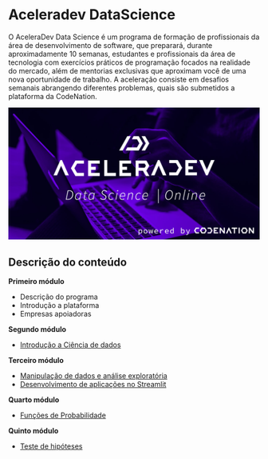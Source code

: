 # Aceleradev DataScience

O AceleraDev Data Science é um programa de formação de profissionais da área de desenvolvimento de software, que preparará, durante aproximadamente 10 semanas, estudantes e profissionais da área de tecnologia com exercícios práticos de programação focados na realidade do mercado, além de mentorias exclusivas que aproximam você de uma nova oportunidade de trabalho. A aceleração consiste em desafios semanais abrangendo diferentes problemas, quais são submetidos a plataforma da CodeNation.

![image](./aceleradev_img.jpg)

## Descrição do conteúdo

**Primeiro módulo**

*  Descrição do programa
*  Introdução a plataforma
*  Empresas apoiadoras

**Segundo módulo**

*  [Introdução a Ciência de dados](https://github.com/cavalcante-l/AceleraDev-DataScience/tree/master/Semana%202)

**Terceiro módulo**

*  [Manipulação de dados e análise exploratória](https://github.com/cavalcante-l/AceleraDev-DataScience/tree/master/Semana%203)
*  [Desenvolvimento de aplicações no Streamlit](https://github.com/cavalcante-l/streamlit_olist)

**Quarto módulo**

*  [Funções de Probabilidade](https://github.com/cavalcante-l/AceleraDev-DataScience/tree/master/Semana%204)

**Quinto módulo**

*  [Teste de hipóteses](https://github.com/cavalcante-l/AceleraDev-DataScience/tree/master/Semana%204)
